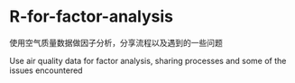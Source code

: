 # R-for-factor-analysis
使用空气质量数据做因子分析，分享流程以及遇到的一些问题

Use air quality data for factor analysis, sharing processes and some of the issues encountered
